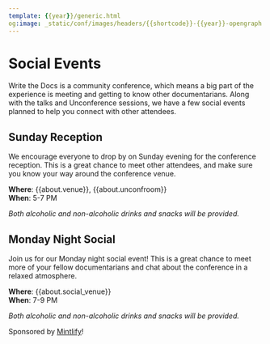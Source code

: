 ```yaml
---
template: {{year}}/generic.html
og:image: _static/conf/images/headers/{{shortcode}}-{{year}}-opengraph.jpg
---
```


# Social Events

Write the Docs is a community conference,
which means a big part of the experience is meeting and getting to know other documentarians.
Along with the talks and Unconference sessions,
we have a few social events planned to help you connect with other attendees.

## Sunday Reception

We encourage everyone to drop by on Sunday evening for the conference reception.
This is a great chance to meet other attendees,
and make sure you know your way around the conference venue.

**Where**: {{about.venue}}, {{about.unconfroom}}  
**When**: 5-7 PM

*Both alcoholic and non-alcoholic drinks and snacks will be provided.*

## Monday Night Social

Join us for our Monday night social event! This is a great chance to meet more of your fellow documentarians 
and chat about the conference in a relaxed atmosphere.

**Where**: {{about.social_venue}}  
**When**: 7-9 PM

*Both alcoholic and non-alcoholic drinks and snacks will be provided.*

Sponsored by [Mintlify](https://mintlify.com/?utm_source=writethedocs&utm_medium=referral)!
